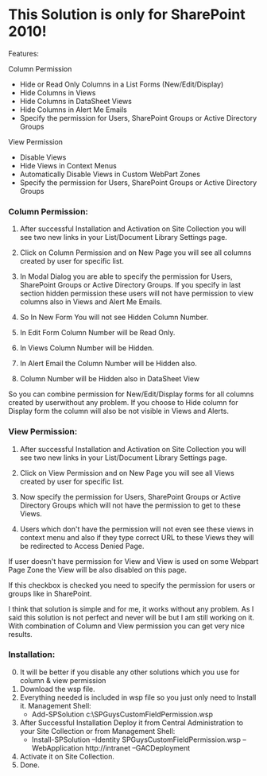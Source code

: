 # This Solution is only for SharePoint 2010!

Features:

Column Permission
- Hide or Read Only Columns in a List Forms (New/Edit/Display)
- Hide Columns in Views
- Hide Columns in DataSheet Views
- Hide Columns in Alert Me Emails
- Specify the permission for Users, SharePoint Groups or Active Directory Groups

View Permission
- Disable Views
- Hide Views in Context Menus
- Automatically Disable Views in Custom WebPart Zones
- Specify the permission for Users, SharePoint Groups or Active Directory Groups

### Column Permission:
1. After successful Installation and Activation on Site Collection you will see two new links in your List/Document Library Settings page.

2. Click on Column Permission and on New Page you will see all columns created by user for specific list.

3. In Modal Dialog you are able to specify the permission for Users, SharePoint Groups or Active Directory Groups. If you specify in last section hidden permission these users will not have permission to view columns also in Views and Alert Me Emails. 

4. So In New Form You will not see Hidden Column Number.

5. In Edit Form Column Number will be Read Only.

6. In Views Column Number will be Hidden.

7. In Alert Email the Column Number will be Hidden also.

8. Column Number will be Hidden also in DataSheet View

So you can combine permission for New/Edit/Display forms for all columns created by userwithout any problem. If you choose to Hide column for Display form the column will also be not visible in Views and Alerts.


### View Permission:
1. After successful Installation and Activation on Site Collection you will see two new links in your List/Document Library Settings page.

2. Click on View Permission and on New Page you will see all Views created by user for specific list.
3. Now specify the permission for Users, SharePoint Groups or Active Directory Groups which will not have the permission to get to these Views.

4. Users which don't have the permission will not even see these views in context menu and also if they type correct URL to these Views they will be redirected to Access Denied Page.

If user doesn't have permission for View and View is used on some Webpart Page Zone the View will be also disabled on this page. 

If this checkbox is checked you need to specify the permission for users or groups like in SharePoint.

I think that solution is simple and for me, it works without any problem. As I said this solution is not perfect and never will be but I am still working on it. With combination of Column and View permission you can get very nice results.

### Installation:
0. It will be better if you disable any other solutions which you use for column & view permission
1. Download the wsp file. 
2. Everything needed is included in wsp file so you just only need to Install it.
Management Shell:
   - Add-SPSolution c:\SPGuysCustomFieldPermission.wsp
3. After Successful Installation Deploy it from Central Administration to your Site Collection or from
Management Shell:
   - Install-SPSolution –Identity SPGuysCustomFieldPermission.wsp –WebApplication http://intranet –GACDeployment
4. Activate it on Site Collection.
5. Done.
